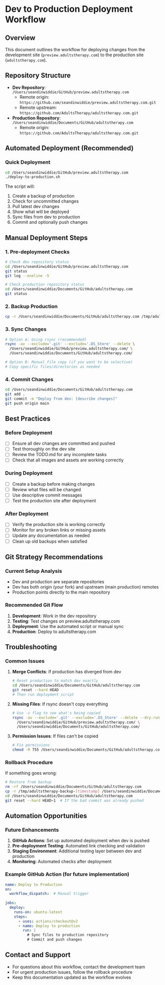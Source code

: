 # Dev to Production Deployment Workflow

## Overview
This document outlines the workflow for deploying changes from the development site (`preview.adultstherapy.com`) to the production site (`adultstherapy.com`).

## Repository Structure
- **Dev Repository**: `/Users/seandinwiddie/GitHub/preview.adultstherapy.com`
  - Remote origin: `https://github.com/seandinwiddie/preview.adultstherapy.com.git`
  - Remote upstream: `https://github.com/AdultsTherapy/adultstherapy.com.git`
- **Production Repository**: `/Users/seandinwiddie/Documents/GitHub/adultstherapy.com`
  - Remote origin: `https://github.com/AdultsTherapy/adultstherapy.com.git`

## Automated Deployment (Recommended)

### Quick Deployment
```bash
cd /Users/seandinwiddie/GitHub/preview.adultstherapy.com
./deploy-to-production.sh
```

The script will:
1. Create a backup of production
2. Check for uncommitted changes
3. Pull latest dev changes
4. Show what will be deployed
5. Sync files from dev to production
6. Commit and optionally push changes

## Manual Deployment Steps

### 1. Pre-deployment Checks
```bash
# Check dev repository status
cd /Users/seandinwiddie/GitHub/preview.adultstherapy.com
git status
git log --oneline -5

# Check production repository status  
cd /Users/seandinwiddie/Documents/GitHub/adultstherapy.com
git status
```

### 2. Backup Production
```bash
cp -r /Users/seandinwiddie/Documents/GitHub/adultstherapy.com /tmp/adultstherapy-backup-$(date +%Y%m%d-%H%M%S)
```

### 3. Sync Changes
```bash
# Option A: Using rsync (recommended)
rsync -av --exclude='.git' --exclude='.DS_Store' --delete \
  /Users/seandinwiddie/GitHub/preview.adultstherapy.com/ \
  /Users/seandinwiddie/Documents/GitHub/adultstherapy.com/

# Option B: Manual file copy (if you want to be selective)
# Copy specific files/directories as needed
```

### 4. Commit Changes
```bash
cd /Users/seandinwiddie/Documents/GitHub/adultstherapy.com
git add .
git commit -m "Deploy from dev: [describe changes]"
git push origin main
```

## Best Practices

### Before Deployment
- [ ] Ensure all dev changes are committed and pushed
- [ ] Test thoroughly on the dev site
- [ ] Review the TODO.md for any incomplete tasks
- [ ] Check that all images and assets are working correctly

### During Deployment
- [ ] Create a backup before making changes
- [ ] Review what files will be changed
- [ ] Use descriptive commit messages
- [ ] Test the production site after deployment

### After Deployment
- [ ] Verify the production site is working correctly
- [ ] Monitor for any broken links or missing assets
- [ ] Update any documentation as needed
- [ ] Clean up old backups when satisfied

## Git Strategy Recommendations

### Current Setup Analysis
- Dev and production are separate repositories
- Dev has both origin (your fork) and upstream (main production) remotes
- Production points directly to the main repository

### Recommended Git Flow
1. **Development**: Work in the dev repository
2. **Testing**: Test changes on preview.adultstherapy.com
3. **Deployment**: Use the automated script or manual sync
4. **Production**: Deploy to adultstherapy.com

## Troubleshooting

### Common Issues
1. **Merge Conflicts**: If production has diverged from dev
   ```bash
   # Reset production to match dev exactly
   cd /Users/seandinwiddie/Documents/GitHub/adultstherapy.com
   git reset --hard HEAD
   # Then run deployment script
   ```

2. **Missing Files**: If rsync doesn't copy everything
   ```bash
   # Use -v flag to see what's being copied
   rsync -av --exclude='.git' --exclude='.DS_Store' --delete --dry-run \
     /Users/seandinwiddie/GitHub/preview.adultstherapy.com/ \
     /Users/seandinwiddie/Documents/GitHub/adultstherapy.com/
   ```

3. **Permission Issues**: If files can't be copied
   ```bash
   # Fix permissions
   chmod -R 755 /Users/seandinwiddie/Documents/GitHub/adultstherapy.com
   ```

### Rollback Procedure
If something goes wrong:
```bash
# Restore from backup
rm -rf /Users/seandinwiddie/Documents/GitHub/adultstherapy.com
cp -r /tmp/adultstherapy-backup-[timestamp] /Users/seandinwiddie/Documents/GitHub/adultstherapy.com
cd /Users/seandinwiddie/Documents/GitHub/adultstherapy.com
git reset --hard HEAD~1  # If the bad commit was already pushed
```

## Automation Opportunities

### Future Enhancements
1. **GitHub Actions**: Set up automated deployment when dev is pushed
2. **Pre-deployment Testing**: Automated link checking and validation
3. **Staging Environment**: Additional testing layer between dev and production
4. **Monitoring**: Automated checks after deployment

### Example GitHub Action (for future implementation)
```yaml
name: Deploy to Production
on:
  workflow_dispatch:  # Manual trigger
  
jobs:
  deploy:
    runs-on: ubuntu-latest
    steps:
      - uses: actions/checkout@v2
      - name: Deploy to production
        run: |
          # Sync files to production repository
          # Commit and push changes
```

## Contact and Support
- For questions about this workflow, contact the development team
- For urgent production issues, follow the rollback procedure
- Keep this documentation updated as the workflow evolves